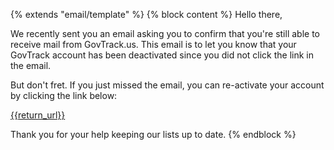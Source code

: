 {% extends "email/template" %}
{% block content %}
Hello there,

We recently sent you an email asking you to confirm that you're still able to receive mail from GovTrack.us. This email is to let you know that your GovTrack account has been deactivated since you did not click the link in the email.

But don't fret. If you just missed the email, you can re-activate your account by clicking the link below:

[{{return_url}}]({{return_url}})

Thank you for your help keeping our lists up to date.
{% endblock %}


